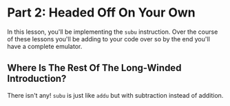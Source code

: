 # Part 2: Headed Off On Your Own

In this lesson, you'll be implementing the `subu` instruction. Over
the course of these lessons you'll be adding to your code over so by
the end you'll have a complete emulator.

## Where Is The Rest Of The Long-Winded Introduction?
There isn't any! `subu` is just like `addu` but with subtraction instead 
of addition. <!-- Does this sound
condescending? -->
